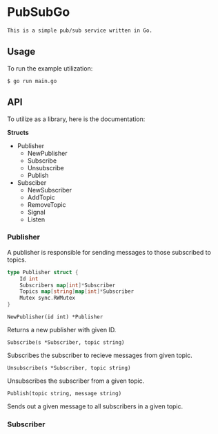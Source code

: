 # PubSubGo

`This is a simple pub/sub service written in Go.`

## Usage

To run the example utilization:

```
$ go run main.go
```

## API

To utilize as a library, here is the documentation:

**Structs**

- Publisher
    - NewPublisher
    - Subscribe
    - Unsubscribe
    - Publish
- Subsciber
    - NewSubscriber
    - AddTopic
    - RemoveTopic
    - Signal
    - Listen

### Publisher

A publisher is responsible for sending messages to those subscribed to topics.

```go
type Publisher struct {
    Id int
    Subscribers map[int]*Subscriber
    Topics map[string]map[int]*Subscriber 
    Mutex sync.RWMutex
}
```

`NewPublisher(id int) *Publisher`

Returns a new publisher with given ID.

`Subscribe(s *Subscriber, topic string)`

Subscribes the subscriber to recieve messages from given topic.

`Unsubscribe(s *Subscriber, topic string)`

Unsubscribes the subscriber from a given topic.

`Publish(topic string, message string)`

Sends out a given message to all subscribers in a given topic.

### Subscriber
